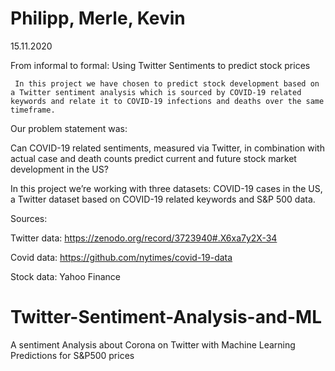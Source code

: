<html>
  <head>
    <meta charset="utf-8">
    <title>SDS CBS 2020 - Group Assignment</title>
    </head>
    <body>
     <h1>Philipp, Merle, Kevin</h1>
     <p>15.11.2020</p>
     From informal to formal: Using Twitter Sentiments to predict stock prices
     
     In this project we have chosen to predict stock development based on a Twitter sentiment analysis which is sourced by COVID-19 related keywords and relate it to COVID-19 infections and deaths over the same timeframe.

Our problem statement was:

Can COVID-19 related sentiments, measured via Twitter, in combination with actual case and death counts predict current and future stock market development in the US?

In this project we’re working with three datasets: COVID-19 cases in the US, a Twitter dataset based on COVID-19 related keywords and S&P 500 data.

Sources:

Twitter data: https://zenodo.org/record/3723940#.X6xa7y2X-34

Covid data: https://github.com/nytimes/covid-19-data

Stock data: Yahoo Finance
     </body>
</html>


# Twitter-Sentiment-Analysis-and-ML
A sentiment Analysis about Corona on Twitter with Machine Learning Predictions for S&amp;P500 prices
